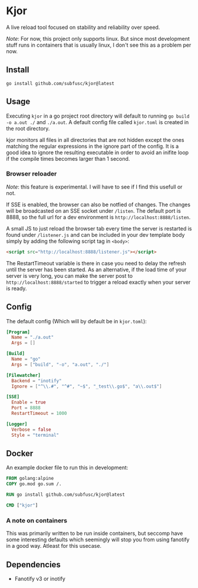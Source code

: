 # Kjor

A live reload tool focused on stability and reliability over speed.

*Note*: For now, this project only supports linux. But since most
development stuff runs in containers that is usually linux, I don't
see this as a problem per now.

## Install

`go install github.com/subfusc/kjor@latest`

## Usage

Executing `kjor` in a go project root directory will default to
running `go build -o a.out ./` and `./a.out`. A default config file
called `kjor.toml` is created in the root directory.

kjor monitors all files in all directories that are not hidden except
the ones matching the regular expressions in the ignore part of the
config. It is a good idea to ignore the resulting executable in order
to avoid an inifite loop if the compile times becomes larger than 1
second.

### Browser reloader

*Note*: this feature is experimental. I will have to see if I find this
usefull or not.

If SSE is enabled, the browser can also be notfied of changes. The
changes will be broadcasted on an SSE socket under `/listen`. The
default port is 8888, so the full url for a dev environment is
`http://localhost:8888/listen`.

A small JS to just reload the browser tab every time the server is
restarted is found under `/listener.js` and can be included in your
dev template body simply by adding the following script tag in `<body>`:

```HTML
<script src="http://localhost:8888/listener.js"></script>
```

The RestartTimeout variable is there in case you need to delay the
refresh until the server has been started. As an alternative, if the
load time of your server is very long, you can make the server post to
`http://localhost:8888/started` to trigger a reload exactly when your
server is ready.

## Config

The default config (Which will by default be in `kjor.toml`):

```TOML
[Program]
  Name = "./a.out"
  Args = []

[Build]
  Name = "go"
  Args = ["build", "-o", "a.out", "./"]

[Filewatcher]
  Backend = "inotify"
  Ignore = ["^\\.#", "^#", "~$", "_test\\.go$", "a\\.out$"]

[SSE]
  Enable = true
  Port = 8888
  RestartTimeout = 1000

[Logger]
  Verbose = false
  Style = "terminal"
```

## Docker

An example docker file to run this in development:

```Dockerfile
FROM golang:alpine
COPY go.mod go.sum /.

RUN go install github.com/subfusc/kjor@latest

CMD ["kjor"]
```

### A note on containers

This was primarily written to be run inside containers, but seccomp
have some interesting defaults which seemingly will stop you from
using fanotify in a good way. Atleast for this usecase.

## Dependencies

- Fanotify v3 or inotify
